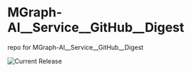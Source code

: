 # MGraph-AI__Service__GitHub__Digest
repo for MGraph-AI__Service__GitHub__Digest

![Current Release](https://img.shields.io/badge/release-v1.1.3-blue)